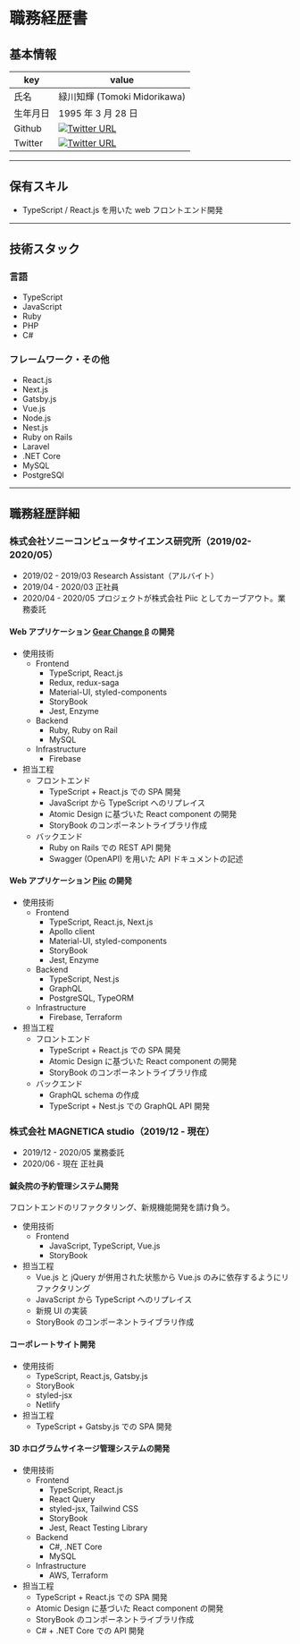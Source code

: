 # 職務経歴書

## 基本情報

| key      | value                                                                                                                         |
| -------- | ----------------------------------------------------------------------------------------------------------------------------- |
| 氏名     | 緑川知輝 (Tomoki Midorikawa)                                                                                                  |
| 生年月日 | 1995 年 3 月 28 日                                                                                                            |
| Github   | [![Twitter URL](https://img.shields.io/badge/Yasai--T-404452?logo=github&style=flat-square)](https://github.com/Yasai-T)      |
| Twitter  | [![Twitter URL](https://img.shields.io/badge/%40Yasai__T-404452?logo=twitter&style=flat-square)](https://twitter.com/Yasai_T) |

---

## 保有スキル

- TypeScript / React.js を用いた web フロントエンド開発

---

## 技術スタック

### 言語

- TypeScript
- JavaScript
- Ruby
- PHP
- C#

### フレームワーク・その他

- React.js
- Next.js
- Gatsby.js
- Vue.js
- Node.js
- Nest.js
- Ruby on Rails
- Laravel
- .NET Core
- MySQL
- PostgreSQl

---

## 職務経歴詳細

### 株式会社ソニーコンピュータサイエンス研究所（2019/02-2020/05）

- 2019/02 - 2019/03 Research Assistant（アルバイト）
- 2019/04 - 2020/03 正社員
- 2020/04 - 2020/05 プロジェクトが株式会社 Piic としてカーブアウト。業務委託

#### Web アプリケーション [Gear Change β](https://www.sonycsl.co.jp/tokyo/8281/) の開発

- 使用技術
  - Frontend
    - TypeScript, React.js
    - Redux, redux-saga
    - Material-UI, styled-components
    - StoryBook
    - Jest, Enzyme
  - Backend
    - Ruby, Ruby on Rail
    - MySQL
  - Infrastructure
    - Firebase
- 担当工程
  - フロントエンド
    - TypeScript + React.js での SPA 開発
    - JavaScript から TypeScript へのリプレイス
    - Atomic Design に基づいた React component の開発
    - StoryBook のコンポーネントライブラリ作成
  - バックエンド
    - Ruby on Rails での REST API 開発
    - Swagger (OpenAPI) を用いた API ドキュメントの記述

#### Web アプリケーション [Piic](https://www.piic.today/) の開発

- 使用技術
  - Frontend
    - TypeScript, React.js, Next.js
    - Apollo client
    - Material-UI, styled-components
    - StoryBook
    - Jest, Enzyme
  - Backend
    - TypeScript, Nest.js
    - GraphQL
    - PostgreSQL, TypeORM
  - Infrastructure
    - Firebase, Terraform
- 担当工程
  - フロントエンド
    - TypeScript + React.js での SPA 開発
    - Atomic Design に基づいた React component の開発
    - StoryBook のコンポーネントライブラリ作成
  - バックエンド
    - GraphQL schema の作成
    - TypeScript + Nest.js での GraphQL API 開発

### 株式会社 MAGNETICA studio（2019/12 - 現在）

- 2019/12 - 2020/05 業務委託
- 2020/06 - 現在 正社員

#### 鍼灸院の予約管理システム開発

フロントエンドのリファクタリング、新規機能開発を請け負う。

- 使用技術
  - Frontend
    - JavaScript, TypeScript, Vue.js
    - StoryBook
- 担当工程
  - Vue.js と jQuery が併用された状態から Vue.js のみに依存するようにリファクタリング
  - JavaScript から TypeScript へのリプレイス
  - 新規 UI の実装
  - StoryBook のコンポーネントライブラリ作成

#### コーポレートサイト開発

- 使用技術
  - TypeScript, React.js, Gatsby.js
  - StoryBook
  - styled-jsx
  - Netlify
- 担当工程
  - TypeScript + Gatsby.js での SPA 開発

#### 3D ホログラムサイネージ管理システムの開発

- 使用技術
  - Frontend
    - TypeScript, React.js
    - React Query
    - styled-jsx, Tailwind CSS
    - StoryBook
    - Jest, React Testing Library
  - Backend
    - C#, .NET Core
    - MySQL
  - Infrastructure
    - AWS, Terraform
- 担当工程
  - TypeScript + React.js での SPA 開発
  - Atomic Design に基づいた React component の開発
  - StoryBook のコンポーネントライブラリ作成
  - C# + .NET Core での API 開発

<!-- ## 業務外活動 -->
